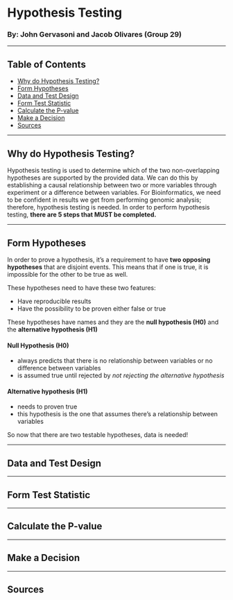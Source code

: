 # Hypothesis Testing

### By: John Gervasoni and Jacob Olivares (Group 29)

---
## Table of Contents 
* [Why do Hypothesis Testing?](#why-do-hypothesis-testing)
* [Form Hypotheses](#form-hypotheses)
* [Data and Test Design](#data-and-test-design)
* [Form Test Statistic](#form-test-statistic)
* [Calculate the P-value](#calculate-the-p-value)
* [Make a Decision](#make-a-decision)
* [Sources](#sources)

---

## Why do Hypothesis Testing?

Hypothesis testing is used to determine which of the two non-overlapping hypotheses are supported by the provided data. We can do this by establishing a causal relationship between two or more variables through experiment or a difference between variables.
For Bioinformatics, we need to be confident in results we get from performing genomic analysis; therefore, hypothesis testing is needed. 
In order to perform hypothesis testing, **there are 5 steps that MUST be completed.** 

---
## Form Hypotheses 

In order to prove a hypothesis, it’s a requirement to have **two opposing hypotheses** that are disjoint events. This means that if one is true, it is impossible for the other to be true as well. 

These hypotheses need to have these two features:
* Have reproducible results
* Have the possibility to be proven either false or true

These hypotheses have names and they are the **null hypothesis (H0)** and the **alternative hypothesis (H1)**

#### Null Hypothesis (H0)
* always predicts that there is no relationship between variables or no difference between variables 
* is assumed true until rejected by *not rejecting the alternative hypothesis*

#### Alternative hypothesis (H1)
* needs to proven true 
* this hypothesis is the one that assumes there’s a relationship between variables

So now that there are two testable hypotheses, data is needed! 

---
## Data and Test Design

---
## Form Test Statistic

---
## Calculate the P-value

---
## Make a Decision
---

## Sources



